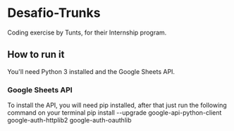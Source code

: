# Desafio-Trunks
Coding exercise by Tunts, for their Internship program.

## How to run it
You'll need Python 3 installed and the Google Sheets API.
### Google Sheets API
To install the API, you will need pip installed, after that just run the following command on your terminal
    pip install --upgrade google-api-python-client google-auth-httplib2 google-auth-oauthlib

